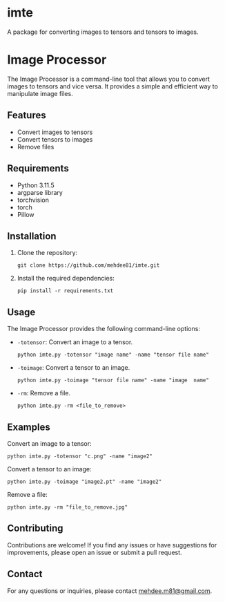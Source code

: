 # imte
A package for converting images to tensors and tensors to images.

# Image Processor

The Image Processor is a command-line tool that allows you to convert images to tensors and vice versa. It provides a simple and efficient way to manipulate image files.

## Features

- Convert images to tensors
- Convert tensors to images
- Remove files

## Requirements

- Python 3.11.5
- argparse library
- torchvision
- torch
- Pillow

## Installation

1. Clone the repository:
   ```
   git clone https://github.com/mehdee81/imte.git
   ```

2. Install the required dependencies:
   ```
   pip install -r requirements.txt
   ```

## Usage

The Image Processor provides the following command-line options:

- `-totensor`: Convert an image to a tensor.
   ```
   python imte.py -totensor "image name" -name "tensor file name"
   ```

- `-toimage`: Convert a tensor to an image.
   ```
   python imte.py -toimage "tensor file name" -name "image  name"
   ```

- `-rm`: Remove a file.
   ```
   python imte.py -rm <file_to_remove>
   ```

## Examples

Convert an image to a tensor:
   ```
   python imte.py -totensor "c.png" -name "image2"
   ```

Convert a tensor to an image:
   ```
   python imte.py -toimage "image2.pt" -name "image2"
   ```

Remove a file:
   ```
   python imte.py -rm "file_to_remove.jpg"
   ```

## Contributing

Contributions are welcome! If you find any issues or have suggestions for improvements, please open an issue or submit a pull request.

## Contact

For any questions or inquiries, please contact [mehdee.m81@gmail.com](mailto:mehdee.m81@gmail.com).
